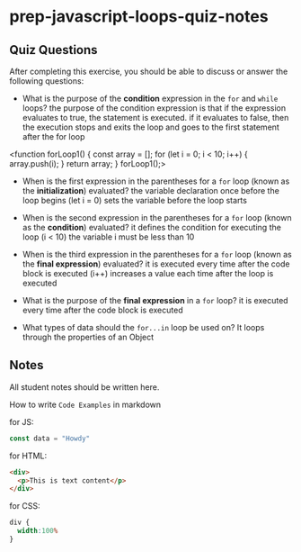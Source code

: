 # prep-javascript-loops-quiz-notes



## Quiz Questions

After completing this exercise, you should be able to discuss or answer the following questions:

- What is the purpose of the **condition** expression in the `for` and `while` loops?
the purpose of the condition expression is that if the expression evaluates to true, the statement is executed. if it evaluates to false, then the execution stops and exits the loop and goes to the first statement after the for loop

<Ill use this for loop to explain the next section>

<function forLoop1() {
  const array = [];
  for (let i = 0; i < 10; i++) {
    array.push(i);
  } return array;
}
forLoop1();>

- When is the first expression in the parentheses for a `for` loop (known as the **initialization**) evaluated?
the variable declaration once before the loop begins (let i = 0)
sets the variable before the loop starts

- When is the second expression in the parentheses for a `for` loop (known as the **condition**) evaluated?
it defines the condition for executing the loop (i < 10)
the variable i must be less than 10

- When is the third expression in the parentheses for a `for` loop (known as the **final expression**) evaluated?
it is executed every time after the code block is executed (i++)
increases a value each time after the loop is executed

- What is the purpose of the **final expression** in a `for` loop?
it is executed every time after the code block is executed

- What types of data should the `for...in` loop be used on?
It loops through the properties of an Object


## Notes

All student notes should be written here.


How to write `Code Examples` in markdown

for JS:
```javascript
const data = "Howdy"
```

for HTML:
```html
<div>
  <p>This is text content</p>
</div>
```

for CSS:
```css
div {
  width:100%
}
```

